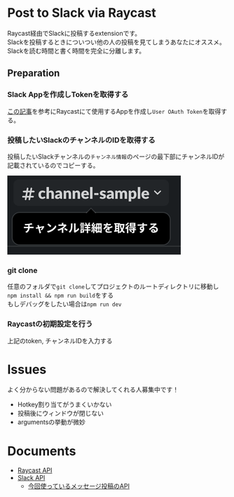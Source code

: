 # Post to Slack via Raycast

Raycast経由でSlackに投稿するextensionです。  
Slackを投稿するときについつい他の人の投稿を見てしまうあなたにオススメ。  
Slackを読む時間と書く時間を完全に分離します。

## Preparation

### Slack Appを作成しTokenを取得する

[この記事](https://zenn.dev/kou_pg_0131/articles/slack-api-post-message)を参考にRaycastにて使用するAppを作成し`User OAuth Token`を取得する。

### 投稿したいSlackのチャンネルのIDを取得する

投稿したいSlackチャンネルの`チャンネル情報`のページの最下部にチャンネルIDが記載されているのでコピーする。

![](assets/readme-1.png)

### git clone

任意のフォルダで`git clone`してプロジェクトのルートディレクトリに移動し`npm install && npm run build`をする  
もしデバッグをしたい場合は`npm run dev`

### Raycastの初期設定を行う

上記のtoken, チャンネルIDを入力する

# Issues
よく分からない問題があるので解決してくれる人募集中です！

- Hotkey割り当てがうまくいかない
- 投稿後にウィンドウが閉じない
- argumentsの挙動が微妙

# Documents

- [Raycast API](https://developers.raycast.com/api-reference/)
- [Slack API](https://api.slack.com/)
    - [今回使っているメッセージ投稿のAPI](https://api.slack.com/methods/chat.postMessage)